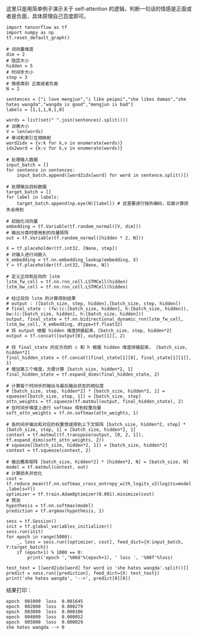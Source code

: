 这里只是用简单例子演示关于 self-attention 的逻辑，判断一句话的情感是正面或者是负面，具体原理自己百度即可。
	
	import tensorflow as tf
	import numpy as np
	tf.reset_default_graph()
	
	# 词向量维度
	dim = 2
	# 隐层大小
	hidden = 5
	# 时间步大小
	step = 3
	# 情感类别 正面或者负面
	N = 2
	
	sentences = ["i love mengjun","i like peipei","she likes damao","she hates wangda","wangda is good","mengjun is bad"]
	labels = [1,1,1,0,1,0]
	
	words = list(set(" ".join(sentences).split()))
	# 词典大小
	V = len(words)
	# 单词和索引互相映射
	word2idx = {v:k for k,v in enumerate(words)}
	idx2word = {k:v for k,v in enumerate(words)}
	
	# 处理输入数据
	input_batch = []
	for sentence in sentences:
	    input_batch.append([word2idx[word] for word in sentence.split()])
	
	# 处理输出目标数据
	target_batch = []
	for label in labels:
	    target_batch.append(np.eye(N)[label]) # 这里要进行独热编码，后面计算损失会用到
	    
	# 初始化词向量
	embedding = tf.Variable(tf.random_normal([V, dim]))
	# 输出分类时使用到的向量矩阵
	out = tf.Variable(tf.random_normal([hidden * 2, N]))
	
	X = tf.placeholder(tf.int32, [None, step])
	# 对输入进行词嵌入
	X_embedding = tf.nn.embedding_lookup(embedding, X)
	Y = tf.placeholder(tf.int32, [None, N])
	
	# 定义正向和反向的 lstm 
	lstm_fw_cell = tf.nn.rnn_cell.LSTMCell(hidden)
	lstm_bw_cell = tf.nn.rnn_cell.LSTMCell(hidden)
	
	# 经过双向 lstm 的计算得到结果 
	# output : ([batch_size, step, hidden],[batch_size, step, hidden])  
	# final_state : (fw:(c:[batch_size, hidden], h:[batch_size, hidden]), bw:(c:[batch_size, hidden], h:[batch_size, hidden]))
	output, final_state = tf.nn.bidirectional_dynamic_rnn(lstm_fw_cell, lstm_bw_cell, X_embedding, dtype=tf.float32)
	# 将 output 根据 hidden 维度拼接起来，[batch_size, step, hidden*2]
	output = tf.concat([output[0], output[1]], 2)
	
	# 将 final_state 的反方向的 c 和 h 根据 hidden 维度拼接起来， [batch_size, hidden*2]
	final_hidden_state = tf.concat([final_state[1][0], final_state[1][1]], 1)
	# 增加第三个维度，方便计算 [batch_size, hidden*2, 1]
	final_hidden_state = tf.expand_dims(final_hidden_state, 2)
	
	# 计算每个时间步的输出与最后输出状态的相似度 
	# [batch_size, step, hidden*2] * [batch_size, hidden*2, 1] = squeeze([batch_size, step, 1]) = [batch_size, step]
	attn_weights = tf.squeeze(tf.matmul(output, final_hidden_state), 2)
	# 在时间步维度上进行 softmax 得到权重向量
	soft_attn_weights = tf.nn.softmax(attn_weights, 1)
	
	# 各时间步输出和对应的权重想成得到上下文矩阵 [batch_size, hidden*2, step] * [batch_size, step, 1] = [batch_size, hidden*2, 1]
	context = tf.matmul(tf.transpose(output, [0, 2, 1]), tf.expand_dims(soft_attn_weights, 2))
	# squeeze([batch_size, hidden*2, 1]) = [batch_size, hidden*2]
	context = tf.squeeze(context, 2)
	
	# 输出概率矩阵 [batch_size, hidden*2] * [hidden*2, N] = [batch_size, N]
	model = tf.matmul(context, out)
	# 计算损失并优化
	cost = tf.reduce_mean(tf.nn.softmax_cross_entropy_with_logits_v2(logits=model ,labels=Y))
	optimizer = tf.train.AdamOptimizer(0.001).minimize(cost)
	# 预测
	hypothesis = tf.nn.softmax(model)
	prediction = tf.argmax(hypothesis, 1)
	
	sess = tf.Session()
	init = tf.global_variables_initializer()
	sess.run(init)
	for epoch in range(5000):
	    _, loss = sess.run([optimizer, cost], feed_dict={X:input_batch, Y:target_batch})
	    if (epoch+1) % 1000 == 0:
	        print('epoch ','%06d'%(epoch+1), ' loss ', '%08f'%loss)
	        
	test_text = [[word2idx[word] for word in 'she hates wangda'.split()]]
	predict = sess.run([prediction], feed_dict={X: test_text})
	print('she hates wangda', '-->', predict[0][0])
	    
结果打印：

	epoch  001000  loss  0.001645
	epoch  002000  loss  0.000279
	epoch  003000  loss  0.000106
	epoch  004000  loss  0.000052
	epoch  005000  loss  0.000029
	she hates wangda --> 0  